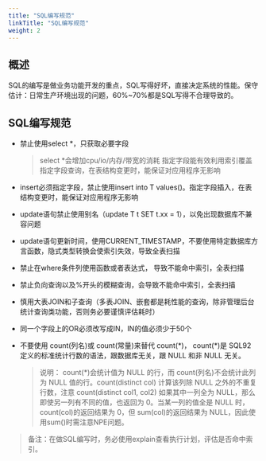```yaml
---
title: "SQL编写规范"
linkTitle: "SQL编写规范"
weight: 2
---
```


## 概述

SQL的编写是做业务功能开发的重点，SQL写得好坏，直接决定系统的性能。保守估计：日常生产环境出现的问题，60%~70%都是SQL写得不合理导致的。

## SQL编写规范

+ 禁止使用select *，只获取必要字段
  > select *会增加cpu/io/内存/带宽的消耗
  > 指定字段能有效利用索引覆盖
  > 指定字段查询，在表结构变更时，能保证对应用程序无影响
  
+ insert必须指定字段，禁止使用insert into T values()。指定字段插入，在表结构变更时，能保证对应用程序无影响

+ update语句禁止使用别名（update T t SET t.xx = 1），以免出现数据库不兼容问题

+ update语句更新时间，使用CURRENT_TIMESTAMP，不要使用特定数据库方言函数，隐式类型转换会使索引失效，导致全表扫描

+ 禁止在where条件列使用函数或者表达式， 导致不能命中索引，全表扫描

+ 禁止负向查询以及%开头的模糊查询，会导致不能命中索引，全表扫描

+ 慎用大表JOIN和子查询（多表JOIN、嵌套都是耗性能的查询，除非管理后台统计查询类功能，否则务必要谨慎评估耗时）

+ 同一个字段上的OR必须改写成IN，IN的值必须少于50个

+ 不要使用 count(列名)或 count(常量)来替代 count(\*)， count(*)是 SQL92 定义的标准统计行数的语法，跟数据库无关，跟 NULL 和非 NULL 无关。
  > 说明： count(*)会统计值为 NULL 的行，而 count(列名)不会统计此列为 NULL 值的行。count(distinct col) 计算该列除 NULL 之外的不重复行数，注意 count(distinct col1, col2) 如果其中一列全为 NULL，那么即使另一列有不同的值，也返回为 0。当某一列的值全是 NULL 时， count(col)的返回结果为 0，但 sum(col)的返回结果为 NULL，因此使用sum()时需注意NPE问题。

> 备注：在做SQL编写时，务必使用explain查看执行计划，评估是否命中索引。
